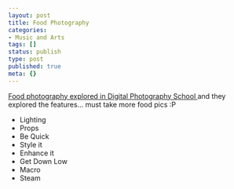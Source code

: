 ```yaml
---
layout: post
title: Food Photography
categories:
- Music and Arts
tags: []
status: publish
type: post
published: true
meta: {}
---
```

<a href="http://digital-photography-school.com/blog/food-photography-an-introduction/">Food photography explored in Digital Photography School </a>and they explored the features... must take more food pics :P
<ul>
	<li>Lighting</li>
	<li>Props</li>
	<li>Be Quick</li>
	<li>Style it</li>
	<li>Enhance it</li>
	<li>Get Down Low</li>
	<li>Macro</li>
	<li>Steam</li>
</ul>
